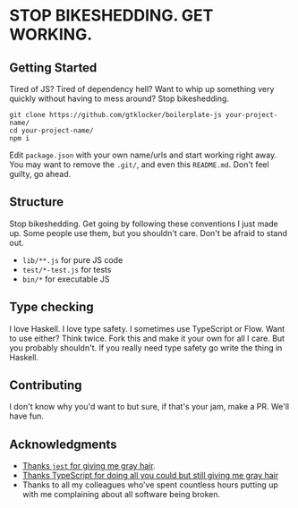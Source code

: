 # STOP BIKESHEDDING. GET WORKING.

## Getting Started

Tired of JS? Tired of dependency hell? Want to whip up something very quickly without having to mess around? Stop bikeshedding.

```
git clone https://github.com/gtklocker/boilerplate-js your-project-name/
cd your-project-name/
npm i
```

Edit `package.json` with your own name/urls and start working right away. You may want to remove the `.git/`, and even this `README.md`. Don't feel guilty, go ahead.

## Structure

Stop bikeshedding. Get going by following these conventions I just made up. Some people use them, but you shouldn't care. Don't be afraid to stand out.

- `lib/**.js` for pure JS code
- `test/*-test.js` for tests
- `bin/*` for executable JS

## Type checking

I love Haskell. I love type safety. I sometimes use TypeScript or Flow. Want to use either? Think twice. Fork this and make it your own for all I care. But you probably shouldn't. If you really need type safety go write the thing in Haskell.

## Contributing

I don't know why you'd want to but sure, if that's your jam, make a PR. We'll have fun.

## Acknowledgments

* [Thanks `jest` for giving me gray hair](https://github.com/facebook/jest/issues/2441).
* [Thanks TypeScript for doing all you could but still giving me gray hair](https://github.com/NagRock/ts-mockito/issues/112)
* Thanks to all my colleagues who've spent countless hours putting up with me complaining about all software being broken.
